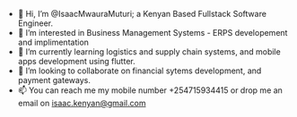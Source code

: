 - 👋 Hi, I’m @IsaacMwauraMuturi; a Kenyan Based Fullstack Software Engineer.
- 👀 I’m interested in Business Management Systems - ERPS developement and implimentation
- 🌱 I’m currently learning logistics and supply chain systems, and mobile apps development using flutter.
- 💞️ I’m looking to collaborate on financial sytems development, and payment gateways.
- 📫 You can reach me my mobile number +254715934415 or drop me an email on isaac.kenyan@gmail.com

<!---
IsaacMwauraMuturi/IsaacMwauraMuturi is a ✨ special ✨ repository because its `README.md` (this file) appears on your GitHub profile.
You can click the Preview link to take a look at your changes.
--->
